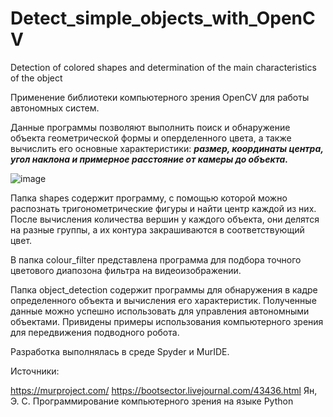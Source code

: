 # Detect_simple_objects_with_OpenCV
Detection of colored shapes and determination of the main characteristics of the object

Применение библиотеки компьютерного зрения OpenCV для работы автономных систем.

Данные программы позволяют выполнить поиск и обнаружение объекта геометрической формы и оперделенного цвета, а также вычислить
его основные характеристики: ***размер, координаты центра, угол наклона и примерное расстояние от камеры до объекта.***

![image](https://user-images.githubusercontent.com/80031169/125280344-9cd9ac80-e31d-11eb-8f32-e97d598a6967.png)

Папка shapes содержит программу, с помощью которой можно распознать тригонометрические фигуры и найти центр каждой из них. После вычисления количества вершин у каждого объекта, они делятся на разные группы, а их контура закрашиваются в соответствующий цвет. 

В папка colour_filter представлена программа для подбора точного цветового диапозона фильтра на видеоизображении.

Папка object_detection содержит программы для обнаружения в кадре определенного объекта и вычисления его характеристик. Полученные данные можно успешно использовать для управления автономными объектами. Привидены примеры использования компьютерного зрения для передвижения подводного робота.

Разработка выполнялась в среде Spyder и MurIDE.

Источники:

https://murproject.com/
https://bootsector.livejournal.com/43436.html
Ян, Э. С. Программирование компьютерного зрения на языке Python 
